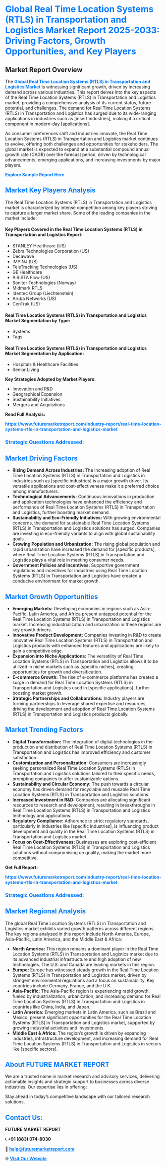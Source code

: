 <h1 style="color: #007BFF;">Global Real Time Location Systems (RTLS) in Transportation and Logistics Market Report 2025-2033: Driving Factors, Growth Opportunities, and Key Players</h1>

<section id="overview">
<h2>Market Report Overview</h2>
<p>The <a href="https://www.futuremarketreport.com/industry-report/real-time-location-systems-rtls-in-transportation-and-logistics-market" style="color: #007BFF; text-decoration: none;"><strong>Global Real Time Location Systems (RTLS) in Transportation and Logistics Market</strong></a> is witnessing significant growth, driven by increasing demand across various industries. This report delves into the key aspects of the Real Time Location Systems (RTLS) in Transportation and Logistics market, providing a comprehensive analysis of its current status, future potential, and challenges. The demand for Real Time Location Systems (RTLS) in Transportation and Logistics has surged due to its wide-ranging applications in industries such as [insert industries], making it a critical component in modern-day [applications].</p>
<p>As consumer preferences shift and industries innovate, the Real Time Location Systems (RTLS) in Transportation and Logistics market continues to evolve, offering both challenges and opportunities for stakeholders. The global market is expected to expand at a substantial compound annual growth rate (CAGR) over the forecast period, driven by technological advancements, emerging applications, and increasing investments by major players.</p>
</section>

<section id="overview">
<p><a href="https://www.futuremarketreport.com/request-sample/reportId=32328" style="color: #007BFF; text-decoration: none;"><strong>Explore Sample Report Here</strong></a></p>
</section>

<section id="key-players">
<h2 style="color: #007BFF;">Market Key Players Analysis</h2>
<p>The Real Time Location Systems (RTLS) in Transportation and Logistics market is characterized by intense competition among key players striving to capture a larger market share. Some of the leading companies in the market include:</p>
<h4>Key Players Covered in the Real Time Location Systems (RTLS) in Transportation and Logistics Report:</h4>
<ul><li>STANLEY Healthcare (US)</li><li>Zebra Technologies Corporation (US)</li><li>Decawave</li><li>IMPINJ (US)</li><li>TeleTracking Technologies (US)</li><li>GE Healthcare</li><li>AiRISTA Flow (US)</li><li>Sonitor Technologies (Norway)</li><li>Midmark RTLS</li><li>Identec Group (Liechtenstein)</li><li>Aruba Networks (US)</li><li>CenTrak (US)</li></ul>
<h4>Real Time Location Systems (RTLS) in Transportation and Logistics Market Segmentation by Type:</h4>
<ul><li>Systems</li><li>Tags</li></ul>

<h4>Real Time Location Systems (RTLS) in Transportation and Logistics Market Segmentation by Application:</h4>
<ul><li>Hospitals &amp; Healthcare Facilities</li><li>Senior Living</li></ul>
<p><strong>Key Strategies Adopted by Market Players:</strong></p>
<ul>
<li>Innovation and R&D</li>
<li>Geographical Expansion</li>
<li>Sustainability Initiatives</li>
<li>Mergers and Acquisitions</li>
</ul>
</section>

<section>
<p><strong>Read Full Analysis: </strong></p><a href="https://www.futuremarketreport.com/industry-report/real-time-location-systems-rtls-in-transportation-and-logistics-market" style="color: #007BFF; text-decoration: none;"><strong>https://www.futuremarketreport.com/industry-report/real-time-location-systems-rtls-in-transportation-and-logistics-market</strong></a>
<h3 style="color: #007BFF;">Strategic Questions Addressed:</h3>
</section>

<section id="driving-factors">
<h2 style="color: #007BFF;">Market Driving Factors</h2>
<ul>
<li><strong>Rising Demand Across Industries:</strong> The increasing adoption of Real Time Location Systems (RTLS) in Transportation and Logistics in industries such as [specific industries] is a major growth driver. Its versatile applications and cost-effectiveness make it a preferred choice among manufacturers.</li>
<li><strong>Technological Advancements:</strong> Continuous innovations in production and application technologies have enhanced the efficiency and performance of Real Time Location Systems (RTLS) in Transportation and Logistics, further boosting market demand.</li>
<li><strong>Sustainability and Eco-Friendly Initiatives:</strong> With growing environmental concerns, the demand for sustainable Real Time Location Systems (RTLS) in Transportation and Logistics solutions has surged. Companies are investing in eco-friendly variants to align with global sustainability goals.</li>
<li><strong>Growing Population and Urbanization:</strong> The rising global population and rapid urbanization have increased the demand for [specific products], where Real Time Location Systems (RTLS) in Transportation and Logistics plays a vital role in meeting consumer needs.</li>
<li><strong>Government Policies and Incentives:</strong> Supportive government regulations and incentives for industries using Real Time Location Systems (RTLS) in Transportation and Logistics have created a conducive environment for market growth.</li>
</ul>
</section>

<section id="growth-opportunities">
<h2 style="color: #007BFF;">Market Growth Opportunities</h2>
<ul>
<li><strong>Emerging Markets:</strong> Developing economies in regions such as Asia-Pacific, Latin America, and Africa present untapped potential for the Real Time Location Systems (RTLS) in Transportation and Logistics market. Increasing industrialization and urbanization in these regions are key growth drivers.</li>
<li><strong>Innovative Product Development:</strong> Companies investing in R&D to create innovative Real Time Location Systems (RTLS) in Transportation and Logistics products with enhanced features and applications are likely to gain a competitive edge.</li>
<li><strong>Expansion into Niche Applications:</strong> The versatility of Real Time Location Systems (RTLS) in Transportation and Logistics allows it to be utilized in niche markets such as [specific niches], creating opportunities for growth and diversification.</li>
<li><strong>E-commerce Growth:</strong> The rise of e-commerce platforms has created a surge in demand for Real Time Location Systems (RTLS) in Transportation and Logistics used in [specific applications], further boosting market growth.</li>
<li><strong>Strategic Partnerships and Collaborations:</strong> Industry players are forming partnerships to leverage shared expertise and resources, driving the development and adoption of Real Time Location Systems (RTLS) in Transportation and Logistics products globally.</li>
</ul>
</section>

<section id="trending-factors">
<h2 style="color: #007BFF;">Market Trending Factors</h2>
<ul>
<li><strong>Digital Transformation:</strong> The integration of digital technologies in the production and distribution of Real Time Location Systems (RTLS) in Transportation and Logistics has improved efficiency and customer satisfaction.</li>
<li><strong>Customization and Personalization:</strong> Consumers are increasingly seeking personalized Real Time Location Systems (RTLS) in Transportation and Logistics solutions tailored to their specific needs, prompting companies to offer customizable options.</li>
<li><strong>Sustainability and Circular Economy:</strong> The push towards a circular economy has driven demand for recyclable and reusable Real Time Location Systems (RTLS) in Transportation and Logistics solutions.</li>
<li><strong>Increased Investment in R&D:</strong> Companies are allocating significant resources to research and development, resulting in breakthroughs in Real Time Location Systems (RTLS) in Transportation and Logistics technology and applications.</li>
<li><strong>Regulatory Compliance:</strong> Adherence to strict regulatory standards, particularly in industries like [specific industries], is influencing product development and quality in the Real Time Location Systems (RTLS) in Transportation and Logistics market.</li>
<li><strong>Focus on Cost-Effectiveness:</strong> Businesses are exploring cost-efficient Real Time Location Systems (RTLS) in Transportation and Logistics solutions without compromising on quality, making the market more competitive.</li>
</ul>
</section>

<section>
<p><strong>Get Full Report: </strong></p><a href="https://www.futuremarketreport.com/industry-report/real-time-location-systems-rtls-in-transportation-and-logistics-market" style="color: #007BFF; text-decoration: none;"><strong>https://www.futuremarketreport.com/industry-report/real-time-location-systems-rtls-in-transportation-and-logistics-market</strong></a>
<h3 style="color: #007BFF;">Strategic Questions Addressed:</h3>
</section>


<section id="regional-analysis">
<h2 style="color: #007BFF;">Market Regional Analysis</h2>
<p>The global Real Time Location Systems (RTLS) in Transportation and Logistics market exhibits varied growth patterns across different regions. The key regions analyzed in this report include North America, Europe, Asia-Pacific, Latin America, and the Middle East & Africa:</p>
<ul>
<li><strong>North America:</strong> This region remains a dominant player in the Real Time Location Systems (RTLS) in Transportation and Logistics market due to its advanced industrial infrastructure and high adoption of new technologies. The U.S. and Canada are leading markets in this region.</li>
<li><strong>Europe:</strong> Europe has witnessed steady growth in the Real Time Location Systems (RTLS) in Transportation and Logistics market, driven by stringent environmental regulations and a focus on sustainability. Key countries include Germany, France, and the U.K.</li>
<li><strong>Asia-Pacific:</strong> The Asia-Pacific region is experiencing rapid growth, fueled by industrialization, urbanization, and increasing demand for Real Time Location Systems (RTLS) in Transportation and Logistics in countries like China, India, and Japan.</li>
<li><strong>Latin America:</strong> Emerging markets in Latin America, such as Brazil and Mexico, present significant opportunities for the Real Time Location Systems (RTLS) in Transportation and Logistics market, supported by growing industrial activities and investments.</li>
<li><strong>Middle East & Africa:</strong> The region’s growth is driven by expanding industries, infrastructure development, and increasing demand for Real Time Location Systems (RTLS) in Transportation and Logistics in sectors like [specific sectors].</li>
</ul>
</section>

<footer>
<h2 style="color: #007BFF;">About FUTURE MARKET REPORT</h2>
<p>We are a trusted name in market research and advisory services, delivering actionable insights and strategic support to businesses across diverse industries. Our expertise lies in offering:</p>

<p>Stay ahead in today’s competitive landscape with our tailored research solutions.</p>

<h2 style="color: #007BFF;">Contact Us:</h2>
<p><strong>FUTURE MARKET REPORT</strong></p>
<p>📞 <strong>+91 (883) 074-8030</strong></p>
<p>📧 <strong><a href="mailto:help@futuremarketreport.com" style="color: #007BFF;">help@futuremarketreport.com</a></strong></p>
<p>🌐 <strong><a href="https://www.futuremarketreport.com/" style="color: #007BFF;">Visit Our Website</a></strong></p>
</footer>